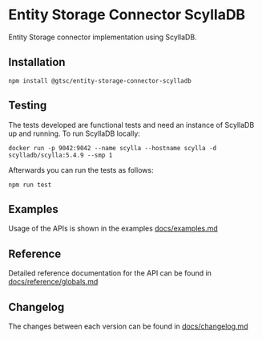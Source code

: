 # Entity Storage Connector ScyllaDB

Entity Storage connector implementation using ScyllaDB.

## Installation

```shell
npm install @gtsc/entity-storage-connector-scylladb
```

## Testing

The tests developed are functional tests and need an instance of ScyllaDB up and running. To run ScyllaDB locally:

```shell
docker run -p 9042:9042 --name scylla --hostname scylla -d scylladb/scylla:5.4.9 --smp 1
```

Afterwards you can run the tests as follows:

```shell
npm run test
```

## Examples

Usage of the APIs is shown in the examples [docs/examples.md](docs/examples.md)

## Reference

Detailed reference documentation for the API can be found in [docs/reference/globals.md](docs/reference/globals.md)

## Changelog

The changes between each version can be found in [docs/changelog.md](docs/changelog.md)
